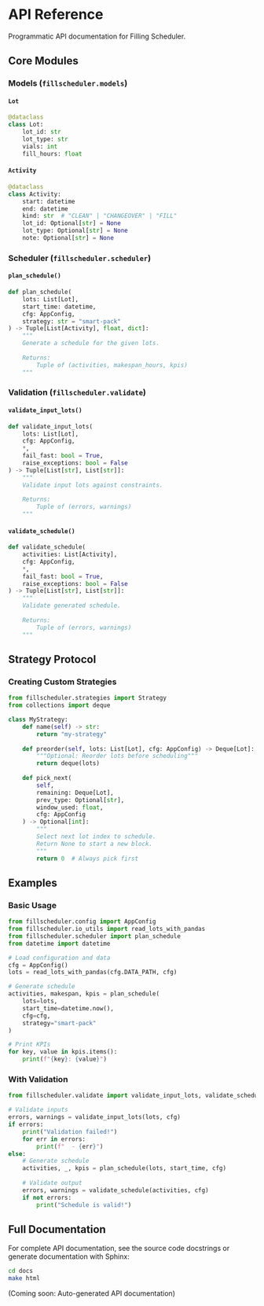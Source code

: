 # API Reference

Programmatic API documentation for Filling Scheduler.

## Core Modules

### Models (`fillscheduler.models`)

#### `Lot`
```python
@dataclass
class Lot:
    lot_id: str
    lot_type: str
    vials: int
    fill_hours: float
```

#### `Activity`
```python
@dataclass
class Activity:
    start: datetime
    end: datetime
    kind: str  # "CLEAN" | "CHANGEOVER" | "FILL"
    lot_id: Optional[str] = None
    lot_type: Optional[str] = None
    note: Optional[str] = None
```

### Scheduler (`fillscheduler.scheduler`)

#### `plan_schedule()`
```python
def plan_schedule(
    lots: List[Lot],
    start_time: datetime,
    cfg: AppConfig,
    strategy: str = "smart-pack"
) -> Tuple[List[Activity], float, dict]:
    """
    Generate a schedule for the given lots.
    
    Returns:
        Tuple of (activities, makespan_hours, kpis)
    """
```

### Validation (`fillscheduler.validate`)

#### `validate_input_lots()`
```python
def validate_input_lots(
    lots: List[Lot],
    cfg: AppConfig,
    *,
    fail_fast: bool = True,
    raise_exceptions: bool = False
) -> Tuple[List[str], List[str]]:
    """
    Validate input lots against constraints.
    
    Returns:
        Tuple of (errors, warnings)
    """
```

#### `validate_schedule()`
```python
def validate_schedule(
    activities: List[Activity],
    cfg: AppConfig,
    *,
    fail_fast: bool = True,
    raise_exceptions: bool = False
) -> Tuple[List[str], List[str]]:
    """
    Validate generated schedule.
    
    Returns:
        Tuple of (errors, warnings)
    """
```

## Strategy Protocol

### Creating Custom Strategies

```python
from fillscheduler.strategies import Strategy
from collections import deque

class MyStrategy:
    def name(self) -> str:
        return "my-strategy"
    
    def preorder(self, lots: List[Lot], cfg: AppConfig) -> Deque[Lot]:
        """Optional: Reorder lots before scheduling"""
        return deque(lots)
    
    def pick_next(
        self,
        remaining: Deque[Lot],
        prev_type: Optional[str],
        window_used: float,
        cfg: AppConfig
    ) -> Optional[int]:
        """
        Select next lot index to schedule.
        Return None to start a new block.
        """
        return 0  # Always pick first
```

## Examples

### Basic Usage

```python
from fillscheduler.config import AppConfig
from fillscheduler.io_utils import read_lots_with_pandas
from fillscheduler.scheduler import plan_schedule
from datetime import datetime

# Load configuration and data
cfg = AppConfig()
lots = read_lots_with_pandas(cfg.DATA_PATH, cfg)

# Generate schedule
activities, makespan, kpis = plan_schedule(
    lots=lots,
    start_time=datetime.now(),
    cfg=cfg,
    strategy="smart-pack"
)

# Print KPIs
for key, value in kpis.items():
    print(f"{key}: {value}")
```

### With Validation

```python
from fillscheduler.validate import validate_input_lots, validate_schedule

# Validate inputs
errors, warnings = validate_input_lots(lots, cfg)
if errors:
    print("Validation failed!")
    for err in errors:
        print(f"  - {err}")
else:
    # Generate schedule
    activities, _, kpis = plan_schedule(lots, start_time, cfg)
    
    # Validate output
    errors, warnings = validate_schedule(activities, cfg)
    if not errors:
        print("Schedule is valid!")
```

## Full Documentation

For complete API documentation, see the source code docstrings or generate documentation with Sphinx:

```bash
cd docs
make html
```

(Coming soon: Auto-generated API documentation)
